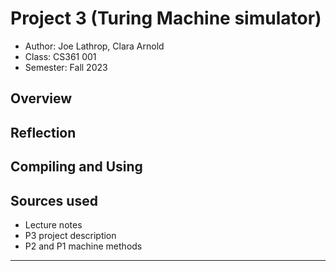 # Project 3 (Turing Machine simulator)

* Author: Joe Lathrop, Clara Arnold
* Class: CS361 001
* Semester: Fall 2023

## Overview



## Reflection


## Compiling and Using


## Sources used

- Lecture notes
- P3 project description
- P2 and P1 machine methods

----------
